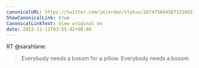 ```yaml
---
canonicalURL: https://twitter.com/jmjordan/status/267475664507121665
ShowCanonicalLink: true
CanonicalLinkText: View original on
date: 2012-11-11T03:55:42+00:00
---
```

RT @sarahlane:
> Everybody needs a bosom for a pillow. Everybody needs a bosom.